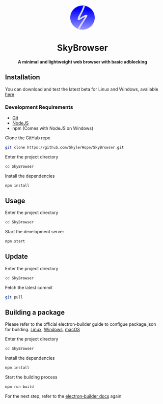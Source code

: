 <div align="center">

<img src="./assets/logo.png" alt="AppLogo" width="80" height="80">

# SkyBrowser
#### A minimal and lightweight web browser with basic adblocking
</div>

## Installation

You can download and test the latest beta for Linux and Windows, available [here](https://github.com/SkylerHope/SkyBrowser/releases/tag/beta-0.3.6)


### Development Requirements

- [Git](https://git-scm.com/downloads)
- [NodeJS](https://nodejs.org/en)
- npm (Comes with NodeJS on Windows)

Clone the GitHub repo
```bash
git clone https://github.com/SkylerHope/SkyBrowser.git
```
Enter the project directory
```bash
cd SkyBrowser
```
Install the dependencies
```bash
npm install
```

## Usage

Enter the project directory
```bash
cd SkyBrowser
```
Start the development server
```bash
npm start
```

## Update

Enter the project directory
```bash
cd SkyBrowser
```
Fetch the latest commit
```bash
git pull
```

## Building a package
Please refer to the official electron-builder guide to configue package.json for building. [Linux](https://www.electron.build/configuration/linux), [Windows](https://www.electron.build/configuration/win), [macOS](https://www.electron.build/configuration/mac)

Enter the project directory
```bash
cd SkyBrowser
```
Install the dependencies
```bash
npm install
```
Start the building process
```bash
npm run build
```
For the next step, refer to the [electron-builder docs](https://www.electron.build/multi-platform-build) again